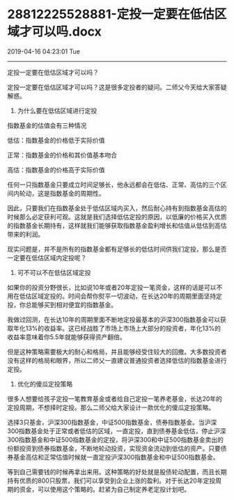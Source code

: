 # 28812225528881-定投一定要在低估区域才可以吗.docx

2019-04-16 04:23:01 Tue

----

定投一定要在低估区域才可以吗？

定投一定要在低估区域才可以吗？这是很多定投者的疑问。二师父今天给大家答疑解惑。

1. 为什么要在低估区域进行定投

指数基金的估值会有三种情况

低估：指数基金的价格低于实际价值

正常：指数基金的价格和其价值基本吻合

高估：指数基金的价格高于实际价值

任何一只指数基金只要成立时间足够长，他永远都会在低估、正常、高估的三个区间内轮动，这是指数基金的周期性。

因此，只要我们在指数基金处于低估区域内买入，然后耐心持有到指数基金高估的时候那么必定获利可观。这就是我们选择低估定投的原因，以低廉的价格买入优质的指数基金长期持有，这样就我们能够获取指数基金盈利增长和估值从低估到高估带来的利润。

现实问题是，并不是所有的指数基金都有足够长的低估时间供我们定投，那么是否一定要在低估区域内定投呢？

 

1. 可不可以不在低估区域定投

如果你的投资分野很长，比如说10年或者20年定投一笔资金，这样的话是可以不用在低估区域定投的。时间会帮你熨平一切波动，在长达20年的周期里面坚持定投，你总能够买到相对便宜的指数基金。

我做过回测，在长达10年的周期里面不断地定投最基本的沪深300指数基金可以获取年化13%的收益率。这已经战胜了市场上市场上大部分的投资者，年化13%的收益率意味着你5\.5年就能够获得资产翻倍。

但是这种策略需要极大的耐心和格局，并且能够经受住较大的回撤。大多数投资者没有这样的格局和眼界，所以二师父一直建议普通投资者选择低估的指数基金进行定投。

1. 优化的傻瓜定投策略

很多人想要给孩子定投一笔教育基金或者给自己定投一笔养老基金，长达20年的定投周期，不想择时定投。那么二师父给大家设计一款优化的傻瓜定投策略。

选择3只基金，沪深300指数基金，中证500指数基金，债券指数基金。当沪深300指数基金处于正常或者低估的区域，一直定投，直到债券基金低估，停止沪深300指数基金和中证500指数基金的定投，将沪深300和中证500指数基金卖出的份额投资到债券指数基金，不断地轮动投资，实现资金流动到低估的资产。只要债券基金高估和正常估值时候就一直定投沪深300指数基金和中证500指数基金。

等到自己需要钱的时候再拿出来用。这种策略的好处就是股债轮动配置，而且长期持有优质的800只股票，我们可以享受到企业上涨的盈利。对于长达20年定投周期的资金，可以使用这个策略的。赶紧为自己制定养老定投计划吧。

